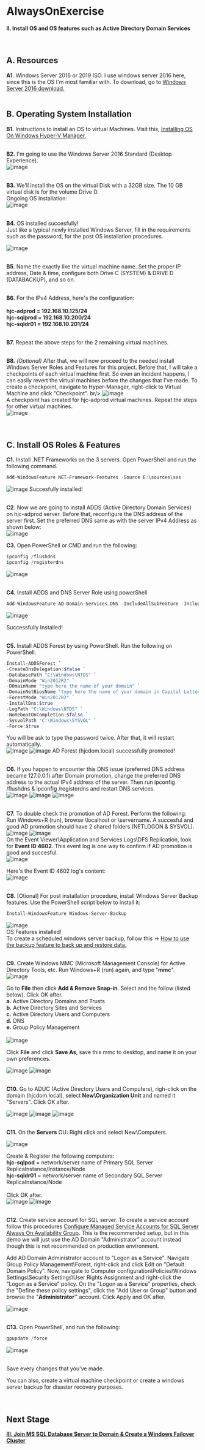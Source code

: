 # AlwaysOnExercise

**II. Install OS and OS features such as Active Directory Domain Services**
<br/>
<br/>
<br/>

**A. Resources**
------------------------------------------------------------------------------------------------------------------------------------
**A1.** Windows Server 2016 or 2019 ISO. I use windows server 2016 here, since this is the OS I'm most familiar with. To download, go to [Windows Server 2016 download.](https://www.microsoft.com/en-us/evalcenter/download-windows-server-2016)
<br/>
<br/>

**B. Operating System Installation**
------------------------------------------------------------------------------------------------------------------------------------
**B1.** Instructions to install an OS to virtual Machines. Visit this, [Installing OS On Windows Hyper-V Manager.](https://www.c-sharpcorner.com/UploadFile/746cd9/installing-os-on-windows-hyper-v-manager/)
<br/>
<br/>

**B2.** I'm going to use the Windows Server 2016 Standard (Desktop Experience).
<br/>
![image](https://user-images.githubusercontent.com/95063830/170939074-549ff061-3589-4ca8-8151-8a689129811f.png)
<br/>
<br/>

**B3.** We'll install the OS on the virtual Disk with a 32GB size. The 10 GB virtual disk is for the volume Drive D.
<br/>
Ongoing OS Installation:
<br/>
![image](https://user-images.githubusercontent.com/95063830/170940628-2c7042dc-f61c-475a-9823-cbf9dabc2bdb.png)
<br/>
<br/>

**B4.** OS installed succesfully!
<br/>
Just like a typical newly installed Windows Server, fill in the requirements such as the password, for the post OS installation procedures.
<br/>

![image](https://user-images.githubusercontent.com/95063830/170941210-91081907-2ffe-4ef4-9fef-b9d9ee0a6752.png)
<br/>
<br/>

**B5.** Name the exactly like the virtual machine name. Set the proper IP address, Date & time, configure both Drive C (SYSTEM) & DRIVE D (DATABACKUP), and so on.  <br/>
<br/>

**B6.** For the IPv4 Address, here's the configuration:  
<br/>
**hjc-adprod  = 192.168.10.125/24**  <br/>
**hjc-sqlprod = 192.168.10.200/24**  <br/>
**hjc-sqldr01 = 192.168.10.201/24**  <br/>
<br/>

**B7.** Repeat the above steps for the 2 remaining virtual machines. <br/>
<br/>

**B8.** *(Optional)* After that, we will now proceed to the needed install Windows Server Roles and Features for this project. Before that, I will take a checkpoints of each virtual machine first. So even an incident happens, I can easily revert the virtual machines before the changes that I've made. To create a checkpoint, navigate to Hyper-Manager, right-click to Virtual Machine and click "Checkpoint". 
br/>
![image](https://user-images.githubusercontent.com/95063830/171326297-1aa494a6-2735-4677-9a91-f054c4f9262c.png)
<br/>
A checkpoint has created for hjc-adprod virtual machines. Repeat the steps for other virtual machines.
<br/>
![image](https://user-images.githubusercontent.com/95063830/171326462-17cb363e-7dab-40f9-8340-d54f84b28fed.png)
<br/>
<br/>
<br/>

**C. Install OS Roles & Features**
------------------------------------------------------------------------------------------------------------------------------------
**C1.** Install .NET Frameworks on the 3 servers. Open PowerShell and run the following command.
```PowerShell
Add-WindowsFeature NET-Framework-Features -Source E:\sources\sxs
```
![image](https://user-images.githubusercontent.com/95063830/171327635-76bfcc94-89b3-4f65-b43d-3db87b5a0914.png)
Succesfully installed!
<br/>
<br/>

**C2.** Now we are going to install ADDS (Active Directory Domain Services) on hjc-adprod server. Before that, reconfigure the DNS address of the server first. Set the preferred DNS same as with the server IPv4 Address as shown below:
<br/>
![image](https://user-images.githubusercontent.com/95063830/171328607-3cfec5da-e1d2-4057-ad41-50732fc1447d.png)

**C3.** Open PowerShell or CMD and run the following:
```PowerShell
ipconfig /flushdns
ipconfig /registerdns
```
![image](https://user-images.githubusercontent.com/95063830/171328779-d0234ebc-83bf-469c-b1e8-5dec48c2d0c4.png)
<br/>
<br/>

**C4.** Install ADDS and DNS Server Role using powerShell
```PowerShell
Add-WindowsFeature AD-Domain-Services,DNS -IncludeAllSubFeature -IncludeManagementTools
```
![image](https://user-images.githubusercontent.com/95063830/171332854-20bd8022-01ab-4144-bfcc-06c7a9b33e00.png)

Successfully Installed!
<br/>
<br/>

**C5.** Install ADDS Forest by using PowerShell. Run the following on PowerShell.
```PowerShell
Install-ADDSForest `
-CreateDnsDelegation:$false `
-DatabasePath "C:\Windows\NTDS" `
-DomainMode "Win2012R2" `
-DOmainName "type here the name of your domain" `
-DomainNetBiosName "type here the name of your domain in Capital Letters" `
-ForestMode "Win2012R2" `
-InstallDns:$true
-LogPath "C:\Windows\NTDS" `
-NoRebootOnCompletion:$false `
-SysvolPath "C:\Windows\SYSVOL" `
-Force:$true
```
You will be ask to type the password twice. After that, it will restart automatically. 
<br/>
![image](https://user-images.githubusercontent.com/95063830/187054093-80c3b3fa-9239-474e-aa1d-0f2263d9fea8.png)
![image](https://user-images.githubusercontent.com/95063830/171442420-fcc580be-efbe-4d93-8190-9d8cef2df2d1.png)
AD Forest (hjcdom.local) successfully promoted!
<br/>
<br/>

**C6.** If you happen to encounter this DNS issue (preferred DNS address became 127.0.0.1) after Domain promotion, change the preferred DNS address to the actual IPv4 address of the server. Then run ipconfig /flushdns & ipconfig /registerdns and restart DNS services.
<br/>
![image](https://user-images.githubusercontent.com/95063830/187054320-30579760-96aa-4fab-80c7-8481c7506524.png)
![image](https://user-images.githubusercontent.com/95063830/187054333-76475b02-bf0f-4cab-8900-302eeea7cf01.png)
![image](https://user-images.githubusercontent.com/95063830/187054379-ec19c199-6060-4c41-8df9-6183c9867095.png)
<br/>
<br/>

**C7.** To double check the promotion of AD Forest. Perform the following:
<br/>
Run Windows+R (run), browse \\localhost or \\servername. A succesful and good AD promotion should have 2 shared folders (NETLOGON & SYSVOL).
<br/>
![image](https://user-images.githubusercontent.com/95063830/187054469-64a73bda-1ec6-446a-86fb-69ef414dbb60.png)
![image](https://user-images.githubusercontent.com/95063830/187054476-c08a7468-91fe-466e-8dd0-f4852b4491d0.png)
<br/>
On the Event Viewer\Application and Services Logs\DFS Replication, look for **Event ID 4602**. This event log is one way to confirm if AD promotion is good and succesful.
<br/>
![image](https://user-images.githubusercontent.com/95063830/187054560-4ad58ef5-6a59-471d-bb0c-6705d04dbbd3.png)

Here's the Event ID 4602 log's content:
<br/>
![image](https://user-images.githubusercontent.com/95063830/187054597-29e80550-42ed-4430-95ea-8abda1850832.png)
<br/>
<br/>

**C8.** [Otional] For post installation procedure, install Windows Server Backup features. Use the PowerShell script below to install it:
```PowerShell
Install-WindowsFeature Windows-Server-Backup
```
![image](https://user-images.githubusercontent.com/95063830/171443979-a277cccc-bd79-4d47-8b97-d63983a5fe9e.png)
<br/>
OS Features installed!
<br/>
To create a scheduled windows server backup, follow this -> [How to use the backup feature to back up and restore data.](https://docs.microsoft.com/en-us/troubleshoot/windows-server/backup-and-storage/use-backup-feature-back-up-restore-data)
<br/>
<br/>

**C9.** Create Windows MMC (Microsoft Management Console) for Active Directory Tools, etc. Run Windows+R (run) again, and type "**mmc**". 
<br/>
![image](https://user-images.githubusercontent.com/95063830/187054724-79897a18-1d88-4758-8cd1-0468d1a2c0ee.png)

Go to **File** then click **Add & Remove Snap-in**. Select and the follow (listed below). Click OK after. <br/>
**a.** Active Directory Domains and Trusts <br/>
**b.** Active Directory Sites and Services <br/>
**c.** Active Directory Users and Computers <br/>
**d.** DNS <br/>
**e.** Group Policy Management <br/>
<br/>
![image](https://user-images.githubusercontent.com/95063830/187054845-3e86fe50-bc48-4a00-a060-14af8357bf71.png)
<br/>

Click **File** and click **Save As**, save this mmc to desktop, and name it on your own preferences.

![image](https://user-images.githubusercontent.com/95063830/187054892-9f84a156-b3eb-4f81-88de-2d4994bb561d.png)
![image](https://user-images.githubusercontent.com/95063830/187054904-57104bad-9359-4fc1-a04a-f1e6ee196fd3.png)
<br/>
<br/>

**C10.** Go to ADUC (Active Directory Users and Computers), righ-click on the domain (hjcdom.local), select **New\Organization Unit** and named it "Servers". Click OK after.

![image](https://user-images.githubusercontent.com/95063830/187054936-7b3a87eb-a810-4929-94b5-13acee6944e4.png)
![image](https://user-images.githubusercontent.com/95063830/187054949-bd5d9a17-957e-477d-83d3-f82025132c3a.png)
![image](https://user-images.githubusercontent.com/95063830/187054962-d03236a5-140c-4347-b45d-089c170113ae.png)
<br/>
<br/>

**C11.** On the **Servers** OU: Right click and select New\Computers.

![image](https://user-images.githubusercontent.com/95063830/187054986-9bacdddd-b5c3-4248-9465-6ab5295a92f1.png)

Create & Register the following computers: <br/>
**hjc-sqlpod** = network/server name of Primary SQL Server ReplicaInstance/Instance/Node 
<br/>
**hjc-sqldr01** = network/server name of Secondary SQL Server ReplicaInstance/Node      
<br/>
Click OK after.
<br/>
![image](https://user-images.githubusercontent.com/95063830/187055032-150fc415-5b9d-4002-90e5-2d10579e4878.png)
![image](https://user-images.githubusercontent.com/95063830/187118653-14f89a9d-d369-49f2-a838-be72feb9a2cb.png)
<br/>
<br/>

**C12.** Create service account for SQL server. To create a service account follow this procedures [Configure Managed Service Accounts for SQL Server Always On Availability Group](https://www.sqlshack.com/configure-managed-service-accounts-for-sql-server-always-on-availability-groups/). This is the recommended setup, but in this demo we will just use the AD Domain "Administrator" account instead though this is not recommended on production environment. 
<br/>

Add AD Domain Administrator account to "Logon as a Service". Navigate Group Policy Management\Forest, right-click and click Edit on "Default Domain Policy". Now, navigate to Computer configuration\Policies\Windows Settings\Security Settings\User Rights Assignment and right-click the "Logon as a Service" policy. On the "Logon as a Service" properties, check the "Define these policy settings", click the "Add User or Group" button and browse the "**Administrator**'' account. Click Apply and OK after.

![image](https://user-images.githubusercontent.com/95063830/187118826-bb119795-b0ad-4505-b01c-d11c7e54d27a.png)
<br/>
<br/>

**C13.** Open PowerShell, and run the following:
```PowerShell
gpupdate /force
```
![image](https://user-images.githubusercontent.com/95063830/187056491-fd153d32-ba72-474e-b8fa-59aaeed7d7fa.png)

<br/>
Save every changes that you've made.
<br/>

You can also, create a virtual machine checkpoint or create a windows server backup for disaster recovery purposes.
<br/>
<br/>
<br/>

**Next Stage**
------------------------------------------------------------------------------------------------------------------------------------
[**III. Join MS SQL Database Server to Domain & Create a Windows Failover Cluster**](https://github.com/fortehub/AlwaysOnPractice/blob/317c69b5cb15e205538b469f847784d8688564db/III.%20Join%20MS%20SQL%20Database%20Server%20to%20Domain%20&%20Create%20a%20Windows%20Failover%20Cluster.md)


